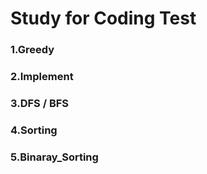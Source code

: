 # Study for Coding Test
### 1.Greedy
### 2.Implement
### 3.DFS / BFS
### 4.Sorting
### 5.Binaray_Sorting

